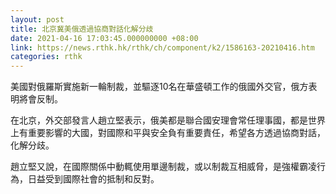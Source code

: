 ```yaml
---
layout: post
title: 北京冀美俄透過協商對話化解分歧
date: 2021-04-16 17:03:45.000000000 +08:00
link: https://news.rthk.hk/rthk/ch/component/k2/1586163-20210416.htm
categories: rthk
---
```


美國對俄羅斯實施新一輪制裁，並驅逐10名在華盛頓工作的俄國外交官，俄方表明將會反制。

在北京，外交部發言人趙立堅表示，俄美都是聯合國安理會常任理事國，都是世界上有重要影響的大國，對國際和平與安全負有重要責任，希望各方透過協商對話，化解分歧。

趙立堅又說，在國際關係中動輒使用單邊制裁，或以制裁互相威脅，是強權霸凌行為，日益受到國際社會的抵制和反對。
